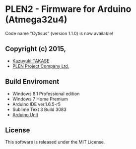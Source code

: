 ﻿PLEN2 - Firmware for Arduino (Atmega32u4)
================================================================================

Code name "Cytisus" (version 1.1.0) is now available!

Copyright (c) 2015,
---
- [Kazuyuki TAKASE](https://github.com/Guvalif)
- [PLEN Project Company Ltd.](http://plen.jp)

Build Enviroment
---
- Windows 8.1 Professional edition
- Windows 7 Home Premium
- Arduino IDE ver.1.6.5-r5
- Sublime Text 3 Build 3083
- [Arduino Unit](https://github.com/mmurdoch/arduinounit)

License
---
This software is released under the MIT License.